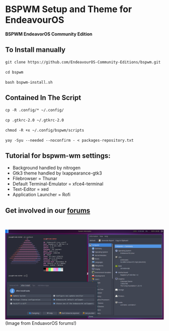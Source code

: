# BSPWM Setup and Theme for EndeavourOS
**BSPWM EndeavorOS Community Edition**


## To Install manually

    git clone https://github.com/EndeavourOS-Community-Editions/bspwm.git

    cd bspwm

    bash bspwm-install.sh
   
## Contained In The Script
    cp -R .config/* ~/.config/
        
    cp .gtkrc-2.0 ~/.gtkrc-2.0
    
    chmod -R +x ~/.config/bspwm/scripts
        
    yay -Syu --needed --noconfirm - < packages-repository.txt
    

## Tutorial for bspwm-wm settings:
- Background handled by nitrogen
- Gtk3 theme handled by lxappearance-gtk3
- Filebrowser = Thunar
- Default Terminal-Emulator = xfce4-terminal
- Text-Editor = xed
- Application Launcher = Rofi

## Get involved in our [forums](https://forum.endeavouros.com/c/desktop-environments/bspwm/75)

<br>

![bspwm](https://raw.githubusercontent.com/EndeavourOS-Community-Editions/bspwm/main/bspwm.png)
(Image from EnduavorOS forums!)
